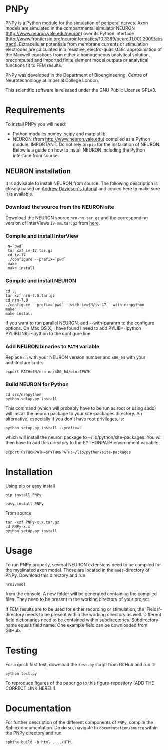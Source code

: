 # PNPy

PNPy is a Python module for the simulation of periperal nerves. Axon models are simulated in the compartmental simulator NEURON (http://www.neuron.yale.edu/neuron) over its Python interface (http://www.frontiersin.org/neuroinformatics/10.3389/neuro.11.001.2009/abstract). Extracellular potentials from membrane currents or stimulation electrodes are calculated in a resistive, electro-quasistatic approximation of the Maxwell equations from either a homogeneous analytical solution, precomputed and imported finite element model outputs or analytical functions fit to FEM results. 

PNPy was developed in the Department of Bioengineering, Centre of Neurotechnology at Imperial College London.

This scientific software is released under the GNU Public License GPLv3.


# Requirements

To install PNPy you will need:

- Python modules numpy, scipy and matplotlib
- NEURON (from http://www.neuron.yale.edu) compiled as a Python module. IMPORTANT: Do not rely on `pip` for the installation of NEURON. Below is a guide on how to install NEURON including the Python interface from source.

## NEURON installation

It is advisable to install NEURON from source. The following description is closely based on [Andrew Davidson's tutorial](http://andrewdavison.info/notes/installation-neuron-python/) and copied here to make sure it is available.

### Download the source from the NEURON site

Download the NEURON source `nrn-nn.tar.gz`
 and the corresponding version of InterViews `iv-mm.tar.gz` from [here](https://neuron.yale.edu/neuron/download/getstd).
 
 ### Compile and install InterView

```
 N=`pwd`
 tar xzf iv-17.tar.gz
 cd iv-17
 ./configure --prefix=`pwd`
 make
 make install
````

### Compile and install NEURON

```
cd ..
tar xzf nrn-7.0.tar.gz
cd nrn-7.0
./configure --prefix=`pwd` --with-iv=$N/iv-17 --with-nrnpython
make
make install
```

If you want to run parallel NEURON, add --with-paranrn to the configure options. On Mac OS X, I have found I need to add PYLIB=-lpython PYLIBLINK=-lpython to the configure line.

### Add NEURON binaries to `PATH` variable

Replace `nn` with your NEURON version number and `x86_64` with your architecture code.

```
export PATH=$N/nrn-nn/x86_64/bin:$PATH
```

### Build NEURON for Python

```
cd src/nrnpython
python setup.py install
```

This command (which will probably have to be run as root or using sudo) will install the neuron package to your site-packages directory. An alternative, especially if you don't have root privileges, is:

```
python setup.py install --prefix=~
```

which will install the neuron package to ~/lib/python/site-packages. You will then have to add this directory to the PYTHONPATH environment variable:

```
export PYTHONPATH=$PYTHONPATH:~/lib/python/site-packages
```

# Installation

Using pip or easy install

	pip install PNPy

	easy_install PNPy

From source:

    tar -xzf PNPy-x.x.tar.gz
    cd PNPy-x.x
    python setup.py install


# Usage


To run PNPy properly, several NEURON extensions need to be compiled for the myelinated axon model. Those are located in the `mods`-directory of PNPy. Download this directory and run

	nrnivmodl

from the console. A new folder will be generated containing the compiled files. They need to be present in the working directory of your project.

If FEM results are to be used for either recording or stimulation, the 'Fields'-directory needs to be present within the working directory as well. Different field dictionaries need to be contained within subdirectories. Subdirectory name equals field name. One example field can be downloaded from GitHub.

# Testing

For a quick first test, download the `test.py` script from GitHub and run it:

```
python test.py
```

To reproduce figures of the paper go to this figure-repository (ADD THE CORRECT LINK HERE!!!).

# Documentation

For further description of the different components of `PNPy`, compile the Sphinx documentation. Do do so, navigate to `documentation/source` within the PNPy directory and run

	sphinx-build -b html . ../HTML
    


